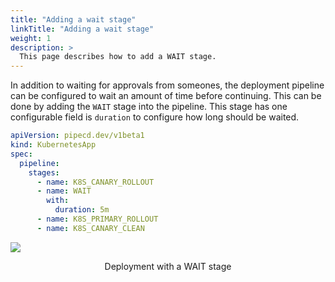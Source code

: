 ```yaml
---
title: "Adding a wait stage"
linkTitle: "Adding a wait stage"
weight: 1
description: >
  This page describes how to add a WAIT stage.
---
```


In addition to waiting for approvals from someones, the deployment pipeline can be configured to wait an amount of time before continuing.
This can be done by adding the `WAIT` stage into the pipeline. This stage has one configurable field is `duration` to configure how long should be waited.

``` yaml
apiVersion: pipecd.dev/v1beta1
kind: KubernetesApp
spec:
  pipeline:
    stages:
      - name: K8S_CANARY_ROLLOUT
      - name: WAIT
        with:
          duration: 5m
      - name: K8S_PRIMARY_ROLLOUT
      - name: K8S_CANARY_CLEAN
```

![](/images/deployment-wait-stage.png)
<p style="text-align: center;">
Deployment with a WAIT stage
</p>
